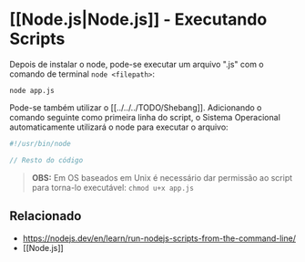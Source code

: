 # [[Node.js|Node.js]] - Executando Scripts
Depois de instalar o node, pode-se executar um arquivo ".js" com o comando de terminal `node <filepath>`:
```shell
node app.js
```

Pode-se também utilizar o [[../../../TODO/Shebang]]. Adicionando o comando seguinte como primeira linha do script, o Sistema Operacional automaticamente utilizará o node para executar o arquivo:
```javascript
#!/usr/bin/node

// Resto do código
```

> **OBS:** Em OS baseados em Unix é necessário dar permissão ao script para torna-lo executável: `chmod u+x app.js`

## Relacionado
- https://nodejs.dev/en/learn/run-nodejs-scripts-from-the-command-line/
- [[Node.js]]